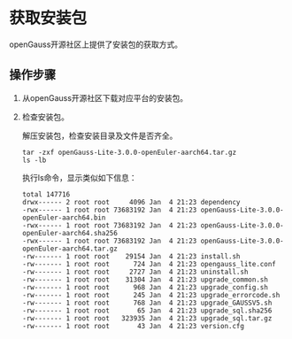 # 获取安装包<a name="ZH-CN_TOPIC_0000001167350521"></a>

openGauss开源社区上提供了安装包的获取方式。

## 操作步骤<a name="zh-cn_topic_0289899746_zh-cn_topic_0283136484_zh-cn_topic_0241802590_zh-cn_topic_0085434667_zh-cn_topic_0059782060_section62223956163549"></a>

1.  从openGauss开源社区下载对应平台的安装包。
2.  检查安装包。

    解压安装包，检查安装目录及文件是否齐全。

    ```
    tar -zxf openGauss-Lite-3.0.0-openEuler-aarch64.tar.gz
    ls -lb
    ```

    执行ls命令，显示类似如下信息：

    ```
    total 147716
    drwx------ 2 root root     4096 Jan  4 21:23 dependency
    -rwx------ 1 root root 73683192 Jan  4 21:23 openGauss-Lite-3.0.0-openEuler-aarch64.bin
    -rwx------ 1 root root 73683192 Jan  4 21:23 openGauss-Lite-3.0.0-openEuler-aarch64.sha256
    -rwx------ 1 root root 73683192 Jan  4 21:23 openGauss-Lite-3.0.0-openEuler-aarch64.tar.gz
    -rw------- 1 root root    29154 Jan  4 21:23 install.sh
    -rw------- 1 root root      724 Jan  4 21:23 opengauss_lite.conf
    -rw------- 1 root root     2727 Jan  4 21:23 uninstall.sh
    -rw------- 1 root root    31304 Jan  4 21:23 upgrade_common.sh
    -rw------- 1 root root      968 Jan  4 21:23 upgrade_config.sh
    -rw------- 1 root root      245 Jan  4 21:23 upgrade_errorcode.sh
    -rw------- 1 root root      768 Jan  4 21:23 upgrade_GAUSSV5.sh
    -rw------- 1 root root       65 Jan  4 21:23 upgrade_sql.sha256
    -rw------- 1 root root   323935 Jan  4 21:23 upgrade_sql.tar.gz
    -rw------- 1 root root       43 Jan  4 21:23 version.cfg
    ```


